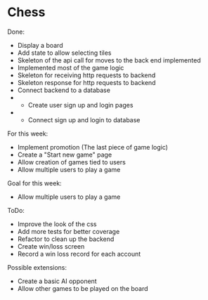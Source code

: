# Chess
Done:
- Display a board
- Add state to allow selecting tiles
- Skeleton of the api call for moves to the back end implemented
- Implemented most of the game logic
- Skeleton for receiving http requests to backend
- Skeleton response for http requests to backend
- Connect backend to a database
- - Create user sign up and login pages
- - Connect sign up and login to database

For this week:

- Implement promotion (The last piece of game logic)
- Create a "Start new game" page
- Allow creation of games tied to users
- Allow multiple users to play a game

Goal for this week:
- Allow multiple users to play a game

ToDo:
- Improve the look of the css
- Add more tests for better coverage
- Refactor to clean up the backend
- Create win/loss screen
- Record a win loss record for each account

Possible extensions:
- Create a basic AI opponent
- Allow other games to be played on the board